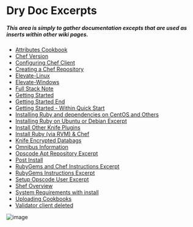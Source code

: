 Dry Doc Excerpts
================

  

##### This area is simply to gather documentation excepts that are used as inserts within other wiki pages.

  
  

##### 

-   [Attributes
    Cookbook](Attributes%20Cookbook.html "Attributes Cookbook")
-   [Chef Version](Chef%20Version.html "Chef Version")
-   [Configuring Chef
    Client](Configuring%20Chef%20Client.html "Configuring Chef Client")
-   [Creating a Chef
    Repository](Creating%20a%20Chef%20Repository.html "Creating a Chef Repository")
-   [Elevate-Linux](Elevate-Linux.html "Elevate-Linux")
-   [Elevate-Windows](Elevate-Windows.html "Elevate-Windows")
-   [Full Stack Note](Full%20Stack%20Note.html "Full Stack Note")
-   [Getting Started](Getting%20Started.html "Getting Started")
-   [Getting Started
    End](Getting%20Started%20End.html "Getting Started End")
-   [Getting Started - Within Quick
    Start](Getting%20Started%20-%20Within%20Quick%20Start.html "Getting Started - Within Quick Start")
-   [Installing Ruby and dependencies on CentOS and
    Others](Installing%20Ruby%20and%20dependencies%20on%20CentOS%20and%20Others.html "Installing Ruby and dependencies on CentOS and Others")
-   [Installing Ruby on Ubuntu or Debian
    Excerpt](Installing%20Ruby%20on%20Ubuntu%20or%20Debian%20Excerpt.html "Installing Ruby on Ubuntu or Debian Excerpt")
-   [Install Other Knife
    Plugins](Install%20Other%20Knife%20Plugins.html "Install Other Knife Plugins")
-   [Install Ruby (via RVM) &
    Chef](11666208.html "Install Ruby (via RVM) & Chef")
-   [Knife Encrypted
    Databags](Knife%20Encrypted%20Databags.html "Knife Encrypted Databags")
-   [Omnibus
    Information](Omnibus%20Information.html "Omnibus Information")
-   [Opscode Apt Repository
    Excerpt](Opscode%20Apt%20Repository%20Excerpt.html "Opscode Apt Repository Excerpt")
-   [Post Install](Post%20Install.html "Post Install")
-   [RubyGems and Chef Instructions
    Excerpt](RubyGems%20and%20Chef%20Instructions%20Excerpt.html "RubyGems and Chef Instructions Excerpt")
-   [RubyGems Instructions
    Excerpt](RubyGems%20Instructions%20Excerpt.html "RubyGems Instructions Excerpt")
-   [Setup Opscode User
    Excerpt](Setup%20Opscode%20User%20Excerpt.html "Setup Opscode User Excerpt")
-   [Shef Overview](Shef%20Overview.html "Shef Overview")
-   [System Requirements with
    install](System%20Requirements%20with%20install.html "System Requirements with install")
-   [Uploading
    Cookbooks](Uploading%20Cookbooks.html "Uploading Cookbooks")
-   [Validator client
    deleted](Validator%20client%20deleted.html "Validator client deleted")

  
![image](../attachments/11665750/11993089.jpg)

  
  

  
